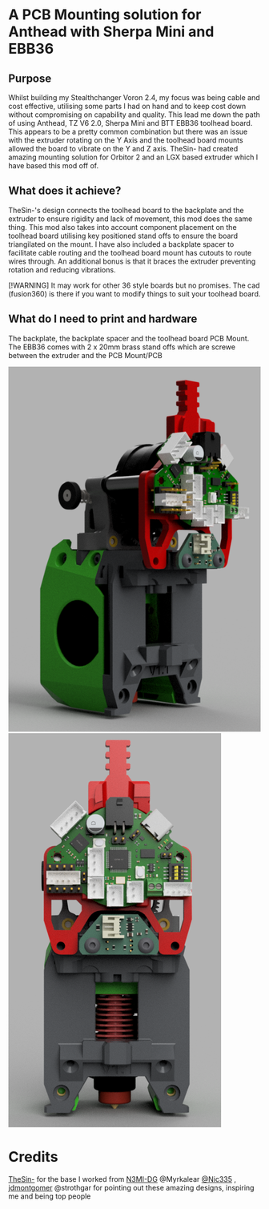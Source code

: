 # A PCB Mounting solution for Anthead with Sherpa Mini and EBB36
## Purpose
Whilst building my Stealthchanger Voron 2.4, my focus was being cable and cost effective, utilising some parts I had on hand
and to keep cost down without compromising on capability and quality.  This lead me down the path of using Anthead, TZ V6 2.0,
Sherpa Mini and BTT EBB36 toolhead board. This appears to be a pretty common combination but there was an issue with the extruder
rotating on the Y Axis and the toolhead board mounts allowed the board to vibrate on the Y and Z axis.  TheSin- had created amazing
mounting solution for Orbitor 2 and an LGX based extruder which I have based this mod off of. 

## What does it achieve?
TheSin-'s design connects the toolhead board to the backplate and the extruder to ensure rigidity and lack of movement, this mod does
the same thing.  This mod also takes into account component placement on the toolhead board utilising key positioned stand offs to ensure
the board triangilated on the mount. I have also included a backplate spacer to facilitate cable routing and the toolhead board mount has
cutouts to route wires through.  An additional bonus is that it braces the extruder preventing rotation and reducing vibrations.

[!WARNING]
It may work for other 36 style boards but no promises. The cad (fusion360) is there if you want to modify things to suit your toolhead board.

## What do I need to print and hardware
The backplate, the backplate spacer and the toolhead board PCB Mount.  The EBB36 comes with 2 x 20mm brass stand offs which are screwe
between the extruder and the PCB Mount/PCB 

![Image1](Image/image1.png)  ![Image2](Image/image2.png)

# Credits
[TheSin-](https://github.com/TheSin-) for the base I worked from
[N3MI-DG](https://github.com/N3MI-DG) @Myrkalear [@Nic335](https://github.com/nic335) , [jdmontgomer](https://github.com/jdmontgomer) @strothgar for pointing out these amazing designs, inspiring me and being top people
